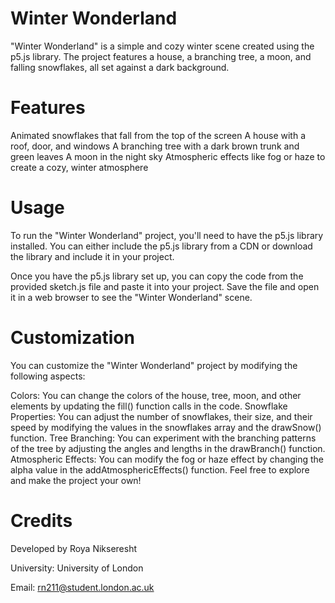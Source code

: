 # Winter Wonderland

"Winter Wonderland" is a simple and cozy winter scene created using the p5.js library. The project features a house, a branching tree, a moon, and falling snowflakes, all set against a dark background.

# Features
Animated snowflakes that fall from the top of the screen
A house with a roof, door, and windows
A branching tree with a dark brown trunk and green leaves
A moon in the night sky
Atmospheric effects like fog or haze to create a cozy, winter atmosphere

# Usage
To run the "Winter Wonderland" project, you'll need to have the p5.js library installed. You can either include the p5.js library from a CDN or download the library and include it in your project.

Once you have the p5.js library set up, you can copy the code from the provided sketch.js file and paste it into your project. Save the file and open it in a web browser to see the "Winter Wonderland" scene.

# Customization
You can customize the "Winter Wonderland" project by modifying the following aspects:

Colors: You can change the colors of the house, tree, moon, and other elements by updating the fill() function calls in the code.
Snowflake Properties: You can adjust the number of snowflakes, their size, and their speed by modifying the values in the snowflakes array and the drawSnow() function.
Tree Branching: You can experiment with the branching patterns of the tree by adjusting the angles and lengths in the drawBranch() function.
Atmospheric Effects: You can modify the fog or haze effect by changing the alpha value in the addAtmosphericEffects() function.
Feel free to explore and make the project your own!

# Credits
Developed by Roya Nikseresht

University: University of London

Email: rn211@student.london.ac.uk
